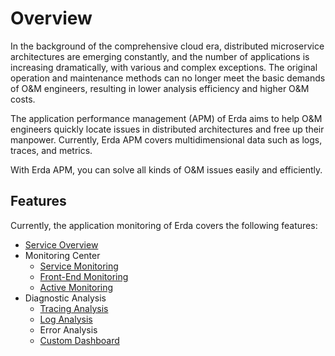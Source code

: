 # Overview

In the background of the comprehensive cloud era, distributed microservice architectures are emerging constantly, and the number of applications is increasing dramatically, with various and complex exceptions. The original operation and maintenance methods can no longer meet the basic demands of O&M engineers, resulting in lower analysis efficiency and higher O&M costs.

The application performance management (APM) of Erda aims to help O&M engineers quickly locate issues in distributed architectures and free up their manpower. Currently, Erda APM covers multidimensional data such as logs, traces, and metrics.

With Erda APM, you can solve all kinds of O&M issues easily and efficiently.

## Features

Currently, the application monitoring of Erda covers the following features:

- [Service Overview](service-overview.md)
- Monitoring Center
   - [Service Monitoring](service-monitor.md)
   - [Front-End Monitoring](browser-monitor.md)
   - [Active Monitoring](checker.md)
- Diagnostic Analysis
   - [Tracing Analysis](trace.md)
   - [Log Analysis](../log/query.md)
   - Error Analysis
   - [Custom Dashboard](dashboard.md)
